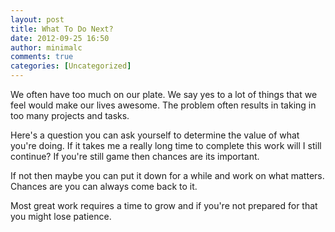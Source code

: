 ```yaml
---
layout: post
title: What To Do Next?
date: 2012-09-25 16:50
author: minimalc
comments: true
categories: [Uncategorized]
---
```

We often have too much on our plate. We say yes to a lot of things that we feel would make our lives awesome. The problem often results in taking in too many projects and tasks. 

Here's a question you can ask yourself to determine the value of what you're doing. If it takes me a really long time to complete this work will I still continue? If you're still game then chances are its important. 

If not then maybe you can put it down for a while and work on what matters. Chances are you can always come back to it. 

Most great work requires a time to grow and if you're not prepared for that you might lose patience.
